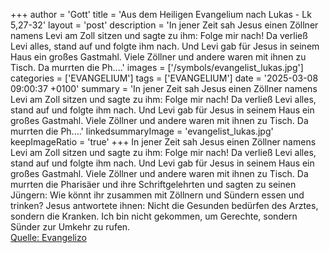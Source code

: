+++
author = 'Gott'
title = 'Aus dem Heiligen Evangelium nach Lukas - Lk 5,27-32'
layout = 'post'
description = 'In jener Zeit sah Jesus einen Zöllner namens Levi am Zoll sitzen und sagte zu ihm: Folge mir nach! Da verließ Levi alles, stand auf und folgte ihm nach. Und Levi gab für Jesus in seinem Haus ein großes Gastmahl. Viele Zöllner und andere waren mit ihnen zu Tisch. Da murrten die Ph....'
images = ['/symbols/evangelist_lukas.jpg']
categories = ['EVANGELIUM']
tags = ['EVANGELIUM']
date = '2025-03-08 09:00:37 +0100'
summary = 'In jener Zeit sah Jesus einen Zöllner namens Levi am Zoll sitzen und sagte zu ihm: Folge mir nach! Da verließ Levi alles, stand auf und folgte ihm nach. Und Levi gab für Jesus in seinem Haus ein großes Gastmahl. Viele Zöllner und andere waren mit ihnen zu Tisch. Da murrten die Ph....'
linkedsummaryImage = 'evangelist_lukas.jpg'
keepImageRatio = 'true'
+++
In jener Zeit sah Jesus einen Zöllner namens Levi am Zoll sitzen und sagte zu ihm: Folge mir nach!
Da verließ Levi alles, stand auf und folgte ihm nach.
Und Levi gab für Jesus in seinem Haus ein großes Gastmahl. Viele Zöllner und andere waren mit ihnen zu Tisch.
Da murrten die Pharisäer und ihre Schriftgelehrten und sagten zu seinen Jüngern: Wie könnt ihr zusammen mit Zöllnern und Sündern essen und trinken?
Jesus antwortete ihnen: Nicht die Gesunden bedürfen des Arztes, sondern die Kranken.<!--more-->
Ich bin nicht gekommen, um Gerechte, sondern Sünder zur Umkehr zu rufen.<br> [Quelle: Evangelizo](https://evangeliumtagfuertag.org/DE/gospel)